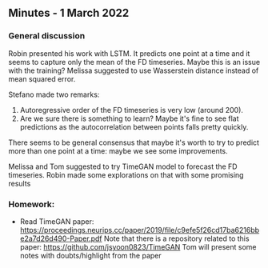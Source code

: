 ## Minutes - 1 March 2022

### General discussion

Robin presented his work with LSTM. It predicts one point at a time and it seems to capture only the mean of the FD timeseries.
Maybe this is an issue with the training? Melissa suggested to use Wasserstein distance instead of mean squared error.

Stefano made two remarks:
1. Autoregressive order of the FD timeseries is very low (around 200).
2. Are we sure there is something to learn? Maybe it's fine to see flat predictions as the autocorrelation between points falls pretty quickly.

There seems to be general consensus that maybe it's worth to try to predict more than one point at a time: maybe we see some improvements.

Melissa and Tom suggested to try TimeGAN model to forecast the FD timeseries. Robin made some explorations on that with some promising results

### Homework:
- Read TimeGAN paper: https://proceedings.neurips.cc/paper/2019/file/c9efe5f26cd17ba6216bbe2a7d26d490-Paper.pdf
Note that there is a repository related to this paper: https://github.com/jsyoon0823/TimeGAN
Tom will present some notes with doubts/highlight from the paper
